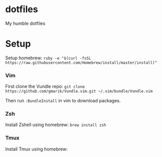 # dotfiles

My humble dotfiles

# Setup

Setup homebrew:
`ruby -e "$(curl -fsSL https://raw.githubusercontent.com/Homebrew/install/master/install)"`

### Vim

First clone the Vundle repo:
`git clone https://github.com/gmarik/Vundle.vim.git ~/.vim/bundle/Vundle.vim`

Then run `:BundleInstall` in vim to download packages.

### Zsh

Install Zshell using homebrew:
`brew install zsh`

### Tmux

Install Tmux using homebrew:

